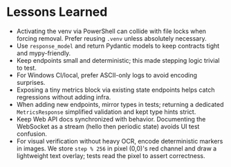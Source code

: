 # Lessons Learned

- Activating the venv via PowerShell can collide with file locks when forcing removal. Prefer reusing `.venv` unless absolutely necessary.
- Use `response_model` and return Pydantic models to keep contracts tight and mypy-friendly.
- Keep endpoints small and deterministic; this made stepping logic trivial to test.
- For Windows CI/local, prefer ASCII-only logs to avoid encoding surprises.
- Exposing a tiny metrics block via existing state endpoints helps catch regressions without adding infra.
- When adding new endpoints, mirror types in tests; returning a dedicated `MetricsResponse` simplified validation and kept type hints strict.
- Keep Web API docs synchronized with behavior. Documenting the WebSocket as a stream (hello then periodic state) avoids UI test confusion.
- For visual verification without heavy OCR, encode deterministic markers in images. We store `step % 256` in pixel (0,0)'s red channel and draw a lightweight text overlay; tests read the pixel to assert correctness.
